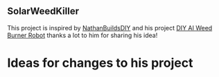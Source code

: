 ## SolarWeedKiller
This project is inspired by [NathanBuildsDIY](https://www.youtube.com/@nathanbuildsdiy) and his project [DIY AI Weed Burner Robot](https://www.youtube.com/watch?v=uVJXskpkuEE) thanks a lot to him for sharing his idea!

# Ideas for changes to his project
